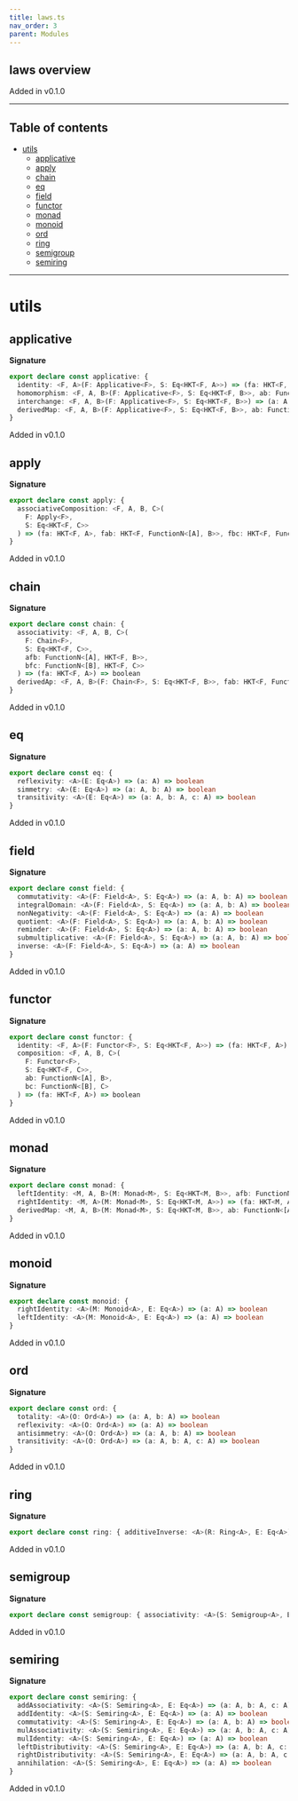 ```yaml
---
title: laws.ts
nav_order: 3
parent: Modules
---
```


## laws overview

Added in v0.1.0

---

<h2 class="text-delta">Table of contents</h2>

- [utils](#utils)
  - [applicative](#applicative)
  - [apply](#apply)
  - [chain](#chain)
  - [eq](#eq)
  - [field](#field)
  - [functor](#functor)
  - [monad](#monad)
  - [monoid](#monoid)
  - [ord](#ord)
  - [ring](#ring)
  - [semigroup](#semigroup)
  - [semiring](#semiring)

---

# utils

## applicative

**Signature**

```ts
export declare const applicative: {
  identity: <F, A>(F: Applicative<F>, S: Eq<HKT<F, A>>) => (fa: HKT<F, A>) => boolean
  homomorphism: <F, A, B>(F: Applicative<F>, S: Eq<HKT<F, B>>, ab: FunctionN<[A], B>) => (a: A) => boolean
  interchange: <F, A, B>(F: Applicative<F>, S: Eq<HKT<F, B>>) => (a: A, fab: HKT<F, FunctionN<[A], B>>) => boolean
  derivedMap: <F, A, B>(F: Applicative<F>, S: Eq<HKT<F, B>>, ab: FunctionN<[A], B>) => (fa: HKT<F, A>) => boolean
}
```

Added in v0.1.0

## apply

**Signature**

```ts
export declare const apply: {
  associativeComposition: <F, A, B, C>(
    F: Apply<F>,
    S: Eq<HKT<F, C>>
  ) => (fa: HKT<F, A>, fab: HKT<F, FunctionN<[A], B>>, fbc: HKT<F, FunctionN<[B], C>>) => boolean
}
```

Added in v0.1.0

## chain

**Signature**

```ts
export declare const chain: {
  associativity: <F, A, B, C>(
    F: Chain<F>,
    S: Eq<HKT<F, C>>,
    afb: FunctionN<[A], HKT<F, B>>,
    bfc: FunctionN<[B], HKT<F, C>>
  ) => (fa: HKT<F, A>) => boolean
  derivedAp: <F, A, B>(F: Chain<F>, S: Eq<HKT<F, B>>, fab: HKT<F, FunctionN<[A], B>>) => (fa: HKT<F, A>) => boolean
}
```

Added in v0.1.0

## eq

**Signature**

```ts
export declare const eq: {
  reflexivity: <A>(E: Eq<A>) => (a: A) => boolean
  simmetry: <A>(E: Eq<A>) => (a: A, b: A) => boolean
  transitivity: <A>(E: Eq<A>) => (a: A, b: A, c: A) => boolean
}
```

Added in v0.1.0

## field

**Signature**

```ts
export declare const field: {
  commutativity: <A>(F: Field<A>, S: Eq<A>) => (a: A, b: A) => boolean
  integralDomain: <A>(F: Field<A>, S: Eq<A>) => (a: A, b: A) => boolean
  nonNegativity: <A>(F: Field<A>, S: Eq<A>) => (a: A) => boolean
  quotient: <A>(F: Field<A>, S: Eq<A>) => (a: A, b: A) => boolean
  reminder: <A>(F: Field<A>, S: Eq<A>) => (a: A, b: A) => boolean
  submultiplicative: <A>(F: Field<A>, S: Eq<A>) => (a: A, b: A) => boolean
  inverse: <A>(F: Field<A>, S: Eq<A>) => (a: A) => boolean
}
```

Added in v0.1.0

## functor

**Signature**

```ts
export declare const functor: {
  identity: <F, A>(F: Functor<F>, S: Eq<HKT<F, A>>) => (fa: HKT<F, A>) => boolean
  composition: <F, A, B, C>(
    F: Functor<F>,
    S: Eq<HKT<F, C>>,
    ab: FunctionN<[A], B>,
    bc: FunctionN<[B], C>
  ) => (fa: HKT<F, A>) => boolean
}
```

Added in v0.1.0

## monad

**Signature**

```ts
export declare const monad: {
  leftIdentity: <M, A, B>(M: Monad<M>, S: Eq<HKT<M, B>>, afb: FunctionN<[A], HKT<M, B>>) => (a: A) => boolean
  rightIdentity: <M, A>(M: Monad<M>, S: Eq<HKT<M, A>>) => (fa: HKT<M, A>) => boolean
  derivedMap: <M, A, B>(M: Monad<M>, S: Eq<HKT<M, B>>, ab: FunctionN<[A], B>) => (fa: HKT<M, A>) => boolean
}
```

Added in v0.1.0

## monoid

**Signature**

```ts
export declare const monoid: {
  rightIdentity: <A>(M: Monoid<A>, E: Eq<A>) => (a: A) => boolean
  leftIdentity: <A>(M: Monoid<A>, E: Eq<A>) => (a: A) => boolean
}
```

Added in v0.1.0

## ord

**Signature**

```ts
export declare const ord: {
  totality: <A>(O: Ord<A>) => (a: A, b: A) => boolean
  reflexivity: <A>(O: Ord<A>) => (a: A) => boolean
  antisimmetry: <A>(O: Ord<A>) => (a: A, b: A) => boolean
  transitivity: <A>(O: Ord<A>) => (a: A, b: A, c: A) => boolean
}
```

Added in v0.1.0

## ring

**Signature**

```ts
export declare const ring: { additiveInverse: <A>(R: Ring<A>, E: Eq<A>) => (a: A) => boolean }
```

Added in v0.1.0

## semigroup

**Signature**

```ts
export declare const semigroup: { associativity: <A>(S: Semigroup<A>, E: Eq<A>) => (a: A, b: A, c: A) => boolean }
```

Added in v0.1.0

## semiring

**Signature**

```ts
export declare const semiring: {
  addAssociativity: <A>(S: Semiring<A>, E: Eq<A>) => (a: A, b: A, c: A) => boolean
  addIdentity: <A>(S: Semiring<A>, E: Eq<A>) => (a: A) => boolean
  commutativity: <A>(S: Semiring<A>, E: Eq<A>) => (a: A, b: A) => boolean
  mulAssociativity: <A>(S: Semiring<A>, E: Eq<A>) => (a: A, b: A, c: A) => boolean
  mulIdentity: <A>(S: Semiring<A>, E: Eq<A>) => (a: A) => boolean
  leftDistributivity: <A>(S: Semiring<A>, E: Eq<A>) => (a: A, b: A, c: A) => boolean
  rightDistributivity: <A>(S: Semiring<A>, E: Eq<A>) => (a: A, b: A, c: A) => boolean
  annihilation: <A>(S: Semiring<A>, E: Eq<A>) => (a: A) => boolean
}
```

Added in v0.1.0
